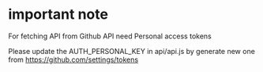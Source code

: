 # important note

For fetching API from Github API need Personal access tokens

Please update the AUTH_PERSONAL_KEY in api/api.js by generate new one from https://github.com/settings/tokens
